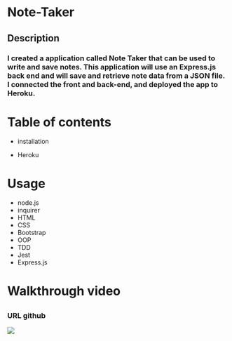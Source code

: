 # Note-Taker
## Description
### I created a application called Note Taker that can be used to write and save notes. This application will use an Express.js back end and will save and retrieve note data from a JSON file. I connected the front and back-end, and deployed the app to Heroku.

# Table of contents

- installation 

- Heroku

# Usage
- node.js
- inquirer
- HTML
- CSS
- Bootstrap
- OOP
- TDD
- Jest
- Express.js
# Walkthrough video
##
### URL github 
![](images/2022-09-06%20(4).png)